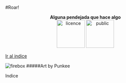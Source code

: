 
#Roar!


<p align="center">
<b>Alguna pendejada que hace algo</b><br>
<img src="http://mirrors.creativecommons.org/presskit/buttons/88x31/png/by-nc-nd.png" width="88" alt="licence">
<img src="http://mirrors.creativecommons.org/presskit/buttons/88x31/png/publicdomain.png" width="88" alt="public">
</p>

<a href="#indice">Ir al indice</a>

![firebox](https://scontent-lax3-1.xx.fbcdn.net/hphotos-xap1/v/t1.0-9/12193605_10207383858611418_5092370838902499332_n.jpg?oh=1cb7959efa05e23ce0df578a7d0db83c&oe=56C25361)
#####Art by Punkee

<a name="indice">Indice</a>
